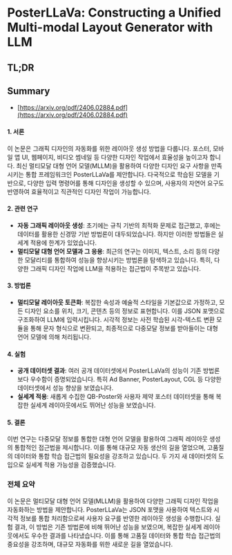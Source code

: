 # PosterLLaVa: Constructing a Unified Multi-modal Layout Generator with LLM
## TL;DR
## Summary
- [https://arxiv.org/pdf/2406.02884.pdf](https://arxiv.org/pdf/2406.02884.pdf)

#### 1. 서론
이 논문은 그래픽 디자인의 자동화를 위한 레이아웃 생성 방법을 다룹니다. 포스터, 모바일 앱 UI, 웹페이지, 비디오 썸네일 등 다양한 디자인 작업에서 효율성을 높이고자 합니다. 최신 멀티모달 대형 언어 모델(MLLM)을 활용하여 다양한 디자인 요구 사항을 만족시키는 통합 프레임워크인 PosterLLaVa를 제안합니다. 다국적으로 학습된 모델을 기반으로, 다양한 입력 명령어를 통해 디자인을 생성할 수 있으며, 사용자의 자연어 요구도 반영하여 효율적이고 직관적인 디자인 작업이 가능합니다.

#### 2. 관련 연구
- **자동 그래픽 레이아웃 생성**: 초기에는 규칙 기반의 최적화 문제로 접근했고, 후에는 데이터를 활용한 신경망 기반 방법론이 대두되었습니다. 하지만 이러한 방법들은 실세계 적용에 한계가 있었습니다.
- **멀티모달 대형 언어 모델과 그 응용**: 최근의 연구는 이미지, 텍스트, 소리 등의 다양한 모달리티를 통합하여 성능을 향상시키는 방법론을 탐색하고 있습니다. 특히, 다양한 그래픽 디자인 작업에 LLM을 적용하는 접근법이 주목받고 있습니다.

#### 3. 방법론
- **멀티모달 레이아웃 토큰화**: 복잡한 속성과 예술적 스타일을 기본값으로 가정하고, 모든 디자인 요소를 위치, 크기, 콘텐츠 등의 정보로 표현합니다. 이를 JSON 포맷으로 구조화하여 LLM에 입력시킵니다. 시각적 정보는 사전 학습된 시각-텍스트 변환 모듈을 통해 문자 형식으로 변환되고, 최종적으로 다중모달 정보를 받아들이는 대형 언어 모델에 의해 처리됩니다.

#### 4. 실험
- **공개 데이터셋 결과**: 여러 공개 데이터셋에서 PosterLLaVa의 성능이 기존 방법론보다 우수함이 증명되었습니다. 특히 Ad Banner, PosterLayout, CGL 등 다양한 데이터셋에서 성능 향상을 보였습니다.
- **실세계 적용**: 새롭게 수집한 QB-Poster와 사용자 제약 포스터 데이터셋을 통해 복잡한 실세계 레이아웃에서도 뛰어난 성능을 보였습니다.

#### 5. 결론
이번 연구는 다중모달 정보를 통합한 대형 언어 모델을 활용하여 그래픽 레이아웃 생성의 통합적인 접근법을 제시합니다. 이를 통해 대규모 자동 생산의 길을 열었으며, 고품질의 데이터와 통합 학습 접근법의 필요성을 강조하고 있습니다. 두 가지 새 데이터셋의 도입으로 실세계 적용 가능성을 검증했습니다.

### 전체 요약
이 논문은 멀티모달 대형 언어 모델(MLLM)을 활용하여 다양한 그래픽 디자인 작업을 자동화하는 방법을 제안합니다. PosterLLaVa는 JSON 포맷을 사용하여 텍스트와 시각적 정보를 통합 처리함으로써 사용자 요구를 반영한 레이아웃 생성을 수행합니다. 실험 결과, 이 방법은 기존 방법론에 비해 뛰어난 성능을 보였으며, 복잡한 실세계 레이아웃에서도 우수한 결과를 나타냈습니다. 이를 통해 고품질 데이터와 통합 학습 접근법의 중요성을 강조하며, 대규모 자동화를 위한 새로운 길을 열었습니다.